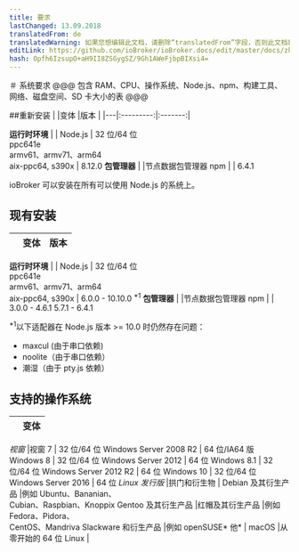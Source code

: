 ```yaml
---
title: 要求
lastChanged: 13.09.2018
translatedFrom: de
translatedWarning: 如果您想编辑此文档，请删除“translatedFrom”字段，否则此文档将再次自动翻译
editLink: https://github.com/ioBroker/ioBroker.docs/edit/master/docs/zh-cn/install/requirements.md
hash: Opfh6IzsupO+aH9II8ZSGygSZ/9Gh1AWeFjbpBIXsi4=
---
```

＃ 系统要求
@@@ 包含 RAM、CPU、操作系统、Node.js、npm、构建工具、网络、磁盘空间、SD 卡大小的表 @@@

##重新安装
| |变体 |版本 |
|---|:---------:|:-------:|

**运行时环境** | | Node.js | 32 位/64 位<br>ppc641e<br> armv61、armv71、arm64<br> aix-ppc64, s390x | 8.12.0 **包管理器** | |节点数据包管理器 npm | | 6.4.1

ioBroker 可以安装在所有可以使用 Node.js 的系统上。

## 现有安装
| |变体 |版本 |
|---|:---------:|:-------:|

**运行时环境** | | Node.js | 32 位/64 位<br>ppc641e<br> armv61、armv71、arm64<br> aix-ppc64, s390x | 6.0.0 - 10.10.0 <sup>*1</sup> **包管理器** | |节点数据包管理器 npm | | 3.0.0 - 4.6.1 5.7.1 - 6.4.1

<sup>*1</sup>以下适配器在 Node.js 版本 &gt;= 10.0 时仍然存在问题：

- maxcul (由于串口依赖)
- noolite（由于串口依赖）
- 潮湿（由于 pty.js 依赖）

## 支持的操作系统
| |变体 |
|---|:---------:|

*视窗* |视窗 7 | 32 位/64 位 Windows Server 2008 R2 | 64 位/IA64 版 Windows 8 | 32 位/64 位 Windows Server 2012 | 64 位 Windows 8.1 | 32 位/64 位 Windows Server 2012 R2 | 64 位 Windows 10 | 32 位/64 位 Windows Server 2016 | 64 位 *Linux 发行版* |拱门和衍生物 | Debian 及其衍生产品 |例如 Ubuntu、Bananian、<br> Cubian、Raspbian、Knoppix Gentoo 及其衍生产品 |红帽及其衍生产品 |例如 Fedora、Pidora、<br> CentOS、Mandriva Slackware 和衍生产品 |例如 openSUSE* 他* | macOS |从零开始的 64 位 Linux |